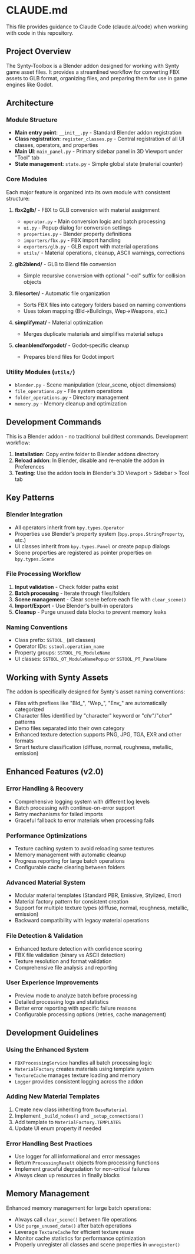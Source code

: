 # CLAUDE.md

This file provides guidance to Claude Code (claude.ai/code) when working with code in this repository.

## Project Overview

The Synty-Toolbox is a Blender addon designed for working with Synty game asset files. It provides a streamlined workflow for converting FBX assets to GLB format, organizing files, and preparing them for use in game engines like Godot.

## Architecture

### Module Structure
- **Main entry point**: `__init__.py` - Standard Blender addon registration
- **Class registration**: `register_classes.py` - Central registration of all UI classes, operators, and properties
- **Main UI**: `main_panel.py` - Primary sidebar panel in 3D Viewport under "Tool" tab
- **State management**: `state.py` - Simple global state (material counter)

### Core Modules
Each major feature is organized into its own module with consistent structure:

1. **fbx2glb/** - FBX to GLB conversion with material assignment
   - `operator.py` - Main conversion logic and batch processing
   - `ui.py` - Popup dialog for conversion settings
   - `properties.py` - Blender property definitions
   - `importers/fbx.py` - FBX import handling
   - `exporters/glb.py` - GLB export with material operations
   - `utils/` - Material operations, cleanup, ASCII warnings, corrections

2. **glb2blend/** - GLB to Blend file conversion
   - Simple recursive conversion with optional "-col" suffix for collision objects

3. **filesorter/** - Automatic file organization
   - Sorts FBX files into category folders based on naming conventions
   - Uses token mapping (Bld→Buildings, Wep→Weapons, etc.)

4. **simplifymat/** - Material optimization
   - Merges duplicate materials and simplifies material setups

5. **cleanblendforgodot/** - Godot-specific cleanup
   - Prepares blend files for Godot import

### Utility Modules (`utils/`)
- `blender.py` - Scene manipulation (clear_scene, object dimensions)
- `file_operations.py` - File system operations
- `folder_operations.py` - Directory management
- `memory.py` - Memory cleanup and optimization

## Development Commands

This is a Blender addon - no traditional build/test commands. Development workflow:

1. **Installation**: Copy entire folder to Blender addons directory
2. **Reload addon**: In Blender, disable and re-enable the addon in Preferences
3. **Testing**: Use the addon tools in Blender's 3D Viewport > Sidebar > Tool tab

## Key Patterns

### Blender Integration
- All operators inherit from `bpy.types.Operator`
- Properties use Blender's property system (`bpy.props.StringProperty`, etc.)
- UI classes inherit from `bpy.types.Panel` or create popup dialogs
- Scene properties are registered as pointer properties on `bpy.types.Scene`

### File Processing Workflow
1. **Input validation** - Check folder paths exist
2. **Batch processing** - Iterate through files/folders
3. **Scene management** - Clear scene before each file with `clear_scene()`
4. **Import/Export** - Use Blender's built-in operators
5. **Cleanup** - Purge unused data blocks to prevent memory leaks

### Naming Conventions
- Class prefix: `SSTOOL_` (all classes)
- Operator IDs: `sstool.operation_name`
- Property groups: `SSTOOL_PG_ModuleName`
- UI classes: `SSTOOL_OT_ModuleNamePopup` or `SSTOOL_PT_PanelName`

## Working with Synty Assets

The addon is specifically designed for Synty's asset naming conventions:
- Files with prefixes like "Bld_", "Wep_", "Env_" are automatically categorized
- Character files identified by "character" keyword or "_chr_"/"_char_" patterns
- Demo files separated into their own category
- Enhanced texture detection supports PNG, JPG, TGA, EXR and other formats
- Smart texture classification (diffuse, normal, roughness, metallic, emission)

## Enhanced Features (v2.0)

### Error Handling & Recovery
- Comprehensive logging system with different log levels
- Batch processing with continue-on-error support
- Retry mechanisms for failed imports
- Graceful fallback to error materials when processing fails

### Performance Optimizations
- Texture caching system to avoid reloading same textures
- Memory management with automatic cleanup
- Progress reporting for large batch operations
- Configurable cache clearing between folders

### Advanced Material System
- Modular material templates (Standard PBR, Emissive, Stylized, Error)
- Material factory pattern for consistent creation
- Support for multiple texture types (diffuse, normal, roughness, metallic, emission)
- Backward compatibility with legacy material operations

### File Detection & Validation
- Enhanced texture detection with confidence scoring
- FBX file validation (binary vs ASCII detection)
- Texture resolution and format validation
- Comprehensive file analysis and reporting

### User Experience Improvements
- Preview mode to analyze batch before processing
- Detailed processing logs and statistics
- Better error reporting with specific failure reasons
- Configurable processing options (retries, cache management)

## Development Guidelines

### Using the Enhanced System
- `FBXProcessingService` handles all batch processing logic
- `MaterialFactory` creates materials using template system
- `TextureCache` manages texture loading and memory
- `Logger` provides consistent logging across the addon

### Adding New Material Templates
1. Create new class inheriting from `BaseMaterial`
2. Implement `_build_nodes()` and `_setup_connections()`
3. Add template to `MaterialFactory.TEMPLATES`
4. Update UI enum property if needed

### Error Handling Best Practices
- Use logger for all informational and error messages
- Return `ProcessingResult` objects from processing functions
- Implement graceful degradation for non-critical failures
- Always clean up resources in finally blocks

## Memory Management

Enhanced memory management for large batch operations:
- Always call `clear_scene()` between file operations
- Use `purge_unused_data()` after batch operations
- Leverage `TextureCache` for efficient texture reuse
- Monitor cache statistics for performance optimization
- Properly unregister all classes and scene properties in `unregister()`
